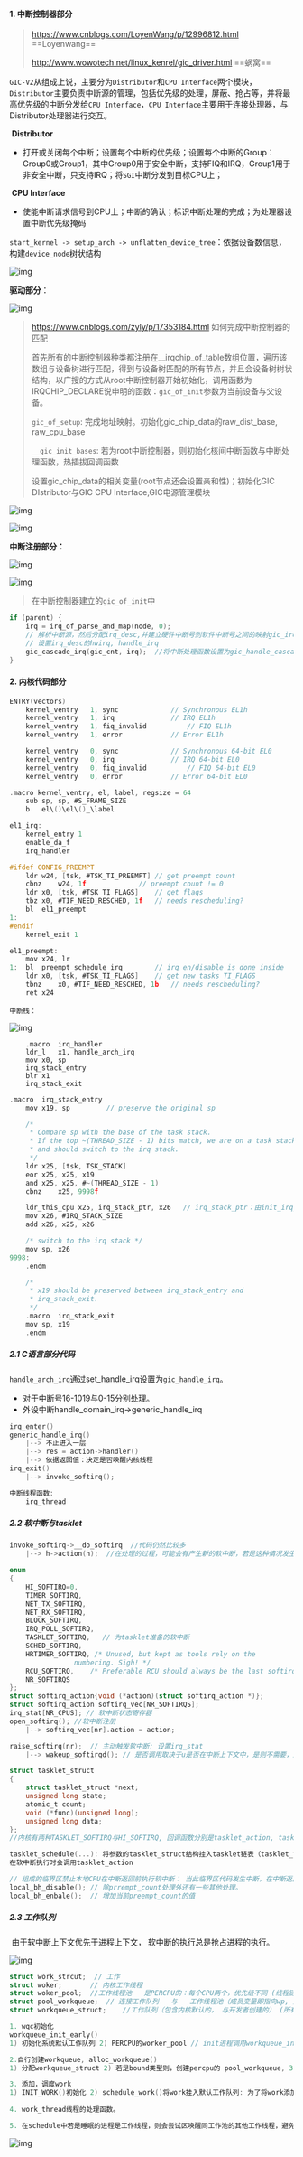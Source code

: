 #### 1. 中断控制器部分

> https://www.cnblogs.com/LoyenWang/p/12996812.html  ==Loyenwang==
>
> http://www.wowotech.net/linux_kenrel/gic_driver.html ==蜗窝==

​	`GIC-V2`从组成上说，主要分为`Distributor`和`CPU Interface`两个模块，`Distributor`主要负责中断源的管理，包括优先级的处理，屏蔽、抢占等，并将最高优先级的中断分发给`CPU Interface`，`CPU Interface`主要用于连接处理器，与Distributor处理器进行交互。

​	**Distributor**

+  打开或关闭每个中断；设置每个中断的优先级；设置每个中断的Group：Group0或Group1，其中Group0用于安全中断，支持FIQ和IRQ，Group1用于非安全中断，只支持IRQ；将`SGI`中断分发到目标CPU上；

​	**CPU Interface**

+ 使能中断请求信号到CPU上；中断的确认；标识中断处理的完成；为处理器设置中断优先级掩码

`start_kernel -> setup_arch -> unflatten_device_tree`：依据设备数信息，构建`device_node`树状结构

![img](/home/xiongwanfu/桌面/markdown_fig/1771657-20200531111239115-662907709.png)

**驱动部分**：

![img](/home/xiongwanfu/桌面/markdown_fig/1771657-20200531111308070-739998455.png)

> https://www.cnblogs.com/zyly/p/17353184.html  如何完成中断控制器的匹配
>
> 首先所有的中断控制器种类都注册在__irqchip_of_table数组位置，遍历该数组与设备树进行匹配，得到与设备树匹配的所有节点，并且会设备树树状结构，以广搜的方式从root中断控制器开始初始化，调用函数为IRQCHIP_DECLARE说申明的函数：`gic_of_init`参数为当前设备与父设备。
>
> `gic_of_setup`: 完成地址映射。初始化gic_chip_data的raw_dist_base, raw_cpu_base
>
> `__gic_init_bases`: 若为root中断控制器，则初始化核间中断函数与中断处理函数，热插拔回调函数
>
> 设置gic_chip_data的相关变量(root节点还会设置亲和性)；初始化GIC DIstributor与GIC CPU Interface,GIC电源管理模块

![img](/home/xiongwanfu/桌面/markdown_fig/1771657-20200531111755704-1231972965.png)

![img](/home/xiongwanfu/桌面/markdown_fig/1771657-20200605223306409-238446169.png)

**中断注册部分：**

![img](/home/xiongwanfu/桌面/markdown_fig/1771657-20200605223624401-1747243848.png)

![img](/home/xiongwanfu/桌面/markdown_fig/1771657-20200605222653356-1874117507.png)

> 在中断控制器建立的`gic_of_init`中

```c
if (parent) {
    irq = irq_of_parse_and_map(node, 0); 
    // 解析中断源，然后分配irq_desc,并建立硬件中断号到软件中断号之间的映射gic_irq_domain_alloc完成。
    // 设置irq_desc的hwirq, handle_irq
    gic_cascade_irq(gic_cnt, irq);  //将中断处理函数设置为gic_handle_cascade_irq
}
```



#### 2. 内核代码部分

```c
ENTRY(vectors)
	kernel_ventry	1, sync				// Synchronous EL1h
	kernel_ventry	1, irq				// IRQ EL1h
	kernel_ventry	1, fiq_invalid			// FIQ EL1h
	kernel_ventry	1, error			// Error EL1h

	kernel_ventry	0, sync				// Synchronous 64-bit EL0
	kernel_ventry	0, irq				// IRQ 64-bit EL0
	kernel_ventry	0, fiq_invalid			// FIQ 64-bit EL0
	kernel_ventry	0, error			// Error 64-bit EL0
```

```c
.macro kernel_ventry, el, label, regsize = 64
    sub	sp, sp, #S_FRAME_SIZE
    b	el\()\el\()_\label
```

```c
el1_irq:
	kernel_entry 1
	enable_da_f
	irq_handler

#ifdef CONFIG_PREEMPT
	ldr	w24, [tsk, #TSK_TI_PREEMPT]	// get preempt count
	cbnz	w24, 1f				// preempt count != 0
	ldr	x0, [tsk, #TSK_TI_FLAGS]	// get flags
	tbz	x0, #TIF_NEED_RESCHED, 1f	// needs rescheduling?
	bl	el1_preempt
1:
#endif
	kernel_exit 1
```

```c
el1_preempt:
	mov	x24, lr
1:	bl	preempt_schedule_irq		// irq en/disable is done inside
	ldr	x0, [tsk, #TSK_TI_FLAGS]	// get new tasks TI_FLAGS
	tbnz	x0, #TIF_NEED_RESCHED, 1b	// needs rescheduling?
	ret	x24
```

`中断栈：`

![img](/home/xiongwanfu/桌面/markdown_fig/68_1715168890_hd-17151689028621)

```
	.macro	irq_handler
	ldr_l	x1, handle_arch_irq
	mov	x0, sp
	irq_stack_entry
	blr	x1
	irq_stack_exit
```

```c
.macro	irq_stack_entry
	mov	x19, sp			// preserve the original sp

	/*
	 * Compare sp with the base of the task stack.
	 * If the top ~(THREAD_SIZE - 1) bits match, we are on a task stack,
	 * and should switch to the irq stack.
	 */
	ldr	x25, [tsk, TSK_STACK]
	eor	x25, x25, x19
	and	x25, x25, #~(THREAD_SIZE - 1)
	cbnz	x25, 9998f

	ldr_this_cpu x25, irq_stack_ptr, x26   // irq_stack_ptr：由init_irq_stacks初始化，PERCPU变量
	mov	x26, #IRQ_STACK_SIZE
	add	x26, x25, x26

	/* switch to the irq stack */
	mov	sp, x26
9998:
	.endm

	/*
	 * x19 should be preserved between irq_stack_entry and
	 * irq_stack_exit.
	 */
	.macro	irq_stack_exit
	mov	sp, x19
	.endm
```

##### 2.1 C语言部分代码

​	`handle_arch_irq`通过set_handle_irq设置为`gic_handle_irq`。

+ 对于中断号16-1019与0-15分别处理。
+ 外设中断handle_domain_irq->generic_handle_irq

```c
irq_enter()
generic_handle_irq()
    |--> 不止进入一层
    |--> res = action->handler()
    |--> 依据返回值：决定是否唤醒内核线程
irq_exit()
    |--> invoke_softirq();

中断线程函数:
	irq_thread
```

##### 2.2 软中断与tasklet

```c
invoke_softirq->__do_softirq  //代码仍然比较多
	|--> h->action(h);	//在处理的过程，可能会有产生新的软中断，若是这种情况发生次数超过10,则wakeup_softirqd()唤醒内核线程处理。
```



```c
enum
{
	HI_SOFTIRQ=0,
	TIMER_SOFTIRQ,
	NET_TX_SOFTIRQ,
	NET_RX_SOFTIRQ,
	BLOCK_SOFTIRQ,
	IRQ_POLL_SOFTIRQ,
	TASKLET_SOFTIRQ,   // 为tasklet准备的软中断
	SCHED_SOFTIRQ,
	HRTIMER_SOFTIRQ, /* Unused, but kept as tools rely on the
			    numbering. Sigh! */
	RCU_SOFTIRQ,    /* Preferable RCU should always be the last softirq */
	NR_SOFTIRQS
};
struct softirq_action{void (*action)(struct softirq_action *)};
struct softirq_action softirq_vec[NR_SOFTIRQS];
irq_stat[NR_CPUS]; // 软中断状态寄存器
open_softirq(); //软中断注册
	|--> softirq_vec[nr].action = action;

raise_softirq(nr);  // 主动触发软中断: 设置irq_stat
	|--> wakeup_softirqd(); // 是否调用取决于u是否在中断上下文中，是则不需要，进程上下文则，调用此函数唤醒ksoftirqd内核线程处理。
```

```c
struct tasklet_struct
{
	struct tasklet_struct *next;
	unsigned long state;
	atomic_t count;
	void (*func)(unsigned long);
	unsigned long data;
};
//内核有两种TASKLET_SOFTIRQ与HI_SOFTIRQ, 回调函数分别是tasklet_action, tasklet_hi_action 【softirq_init(void)函数中完成初始化】

tasklet_schedule(...): 将参数的tasklet_struct结构挂入tasklet链表（tasklet_vec）
在软中断执行时会调用tasklet_action

// 组成的临界区禁止本地CPU在中断返回前执行软中断： 当此临界区代码发生中断，在中断返回时便不会执行软中断。
local_bh_disable(); // 除prrempt_count处理外还有一些其他处理。
local_bh_enbale();  // 增加当前preempt_count的值
```

##### 2.3 工作队列

​	由于软中断上下文优先于进程上下文， 软中断的执行总是抢占进程的执行。

![img](/home/xiongwanfu/桌面/markdown_fig/95_1715173277_hd)

```c 
struct work_strcut;  // 工作
struct woker;		// 内核工作线程
struct woker_pool;  //工作线程池   是PERCPU的：每个CPU两个，优先级不同 (线程链表， pending状态的work)
struct pool_workqueue; 	// 连接工作队列	与	工作线程池（成员变量即指向wp, 又指向wq）
struct workqueue_struct; 	//工作队列（包含内核默认的， 与开发者创建的） (所有pwq的链表，所有wq的链表)

1. wqc初始化
workqueue_init_early()
1) 初始化系统默认工作队列 2) PERCPU的worker_pool // init进程调用workqueue_init为worker_pool创建了工作线程。

2.自行创建workqueue, alloc_workqueue()
1) 分配workqueue_struct 2) 若是bound类型则，创建percpu的 pool_workqueue, 3) 将pool_workqueue放入wq->的pwqs中。

3. 添加，调度work
1) INIT_WORK()初始化 2) schedule_work()将work挂入默认工作队列: 为了将work添加到工作队列, 需要pool_workqueue(本CPU)帮助, 然后在某逻辑下选择加入某个worker_pool
    
4. work_thread线程的处理函数。

5. 在schedule中若是睡眠的进程是工作线程，则会尝试区唤醒同工作池的其他工作线程，避免一个work堵塞其他work。
```

![img](/home/xiongwanfu/桌面/markdown_fig/108_1715175800_hd)